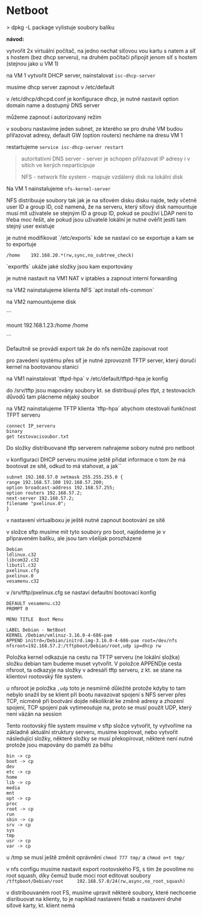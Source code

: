 # Netboot

&gt; dpkg -L package vylistuje soubory balíku

**návod:**

vytvořit 2x virtuální počítač, na jedno nechat síťovou vou kartu s natem a síť s hostem \(bez dhcp serveru\), na druhém počítači připojit jenom síť s hostem \(stejnou jako u VM 1\)

na VM 1 vytvořit DHCP server, nainstalovat `isc-dhcp-server`

musíme dhcp server zapnout v /etc/default

v /etc/dhcp/dhcpd.conf je konfigurace dhcp, je nutné nastavit option domain name a dostupný DNS server

můžeme zapnout i autorizovaný režim

v souboru nastavíme jeden subnet, ze kterého se pro druhé VM budou přiřazovat adresy, default GW \(option routers\) necháme na dresu  VM 1

restartujeme `service isc-dhcp-server restart`

> autoritativní DNS server - server je schopen přiřazovat IP adresy i v sítích ve kerých neparticipuje
>
> NFS - network file system - mapuje vzdálený disk na lokální disk

Na VM 1 nainstalujeme `nfs-kernel-server`

NFS distribuuje soubory tak jak je na síťovém disku disku najde, tedy včetně user ID a group ID, což namená, že na serveru, který síťový disk namountuje musí mít uživatele se stejným ID a group ID, pokud se používí LDAP není to třeba moc řešit, ale pokud jsou uživatelé lokální je nutné ověřit  jestli tam stejný user existuje

je nutné modifikovat \`/etc/exports\` kde se nastaví co se exportuje a kam se to exportuje

```
/home    192.168.20.*(rw,sync,no_subtree_check)
```

\`exportfs\` ukáže jaké složky jsou kam exportovány

je nutné nastavit na VM1 NAT v iptables a zapnout interní forwarding

na VM2 nainstalujeme klienta NFS \`apt install nfs-common\`

na VM2 namountujeme disk

\`\`\`

mount 192.168.1.23:/home /home

\`\`\`

Defaultně se provádí export tak že do nfs nemůže zapisovat root

pro zavedení systému přes síť je nutné zprovoznit TFTP server, který doručí kernel na bootovanou stanici

na VM1 nainstalovat \`tftpd-hpa\` v /etc/default/tftpd-hpa je konfig

do /srv/tftp jsou mapovány soubory kt. se distribuují přes tfpt, z testovacích důvodů tam plácneme nějaký soubor

na VM2 nainstalujeme TFTP klienta \`tftp-hpa\` abychom otestovali funkčnost TFPT serveru

```
connect IP_serveru
binary
get testovacisoubor.txt
```

Do složky distribuované tftp serverem nahrajeme sobory nutné pro netboot

v konfiguraci DHCP serveru musíme ještě přidat informace o tom že má bootovat ze sítě, odkud to má stahovat, a jak\`\`

```
subnet 192.168.57.0 netmask 255.255.255.0 {
range 192.168.57.100 192.168.57.200;
option broadcast-address 192.168.57.255;
option routers 192.168.57.2;
next-server 192.168.57.2;
filename "pxelinux.0";
}
```

v nastavení virtualboxu je ještě nutné zapnout bootování ze sítě

v složce sftp musíme mít tyto soubory pro boot, najdedeme je v připraveném balíku, ale jsou tam všelijak porozházené

```
Debian
ldlinux.c32
libcom32.c32
libutil.c32
pxelinux.cfg
pxelinux.0
vesamenu.c32
```

v /srv/tftp/pxelinux.cfg se nastaví defaultní bootovací konfig

```
DEFAULT vesamenu.c32
PROMPT 0

MENU TITLE  Boot Menu

LABEL Debian - NetBoot
KERNEL /Debian/vmlinuz-3.16.0-4-686-pae
APPEND initrd=/Debian/initrd.img-3.16.0-4-686-pae root=/dev/nfs nfsroot=192.168.57.2:/tftpboot/Debian/root,udp ip=dhcp rw
```

Položka kernel odkazuje na cestu na TFTP serveru \(ne lokální složka\) složku debian tam budeme muset vytvořit. V položce APPENDje cesta nfsroot, ta odkazyje na složky v adresáři tftp serveru, z kt. se stane na klientovi rootovský file system.

u nfsroot je položka `,udp` toto je nesmírně důležité protože kdyby to tam nebylo snažil by se klient při bootu navazovat spojení s NFS server přes TCP, nicméně při bootvání dojde několikrát ke změně adresy a zhození spojení, TCP spojení pak vytimeoutuje na, proto se musí použít UDP, který není vázán na session

Tento rootovský file system msuíme v sftp složce vytvořit, ty vytvoříme na základně aktuální struktury serveru, musíme kopírovat, nebo vytvořit následující složky, některé složky se musí překopírovat, některé není nutné protože jsou mapovány do paměti za běhu

```
bin -> cp
boot -> cp
dev
etc -> cp
home
lib -> cp
media
mnt
opt -> cp
proc
root -> cp
run
sbin -> cp
srv -> cp
sys
tmp
usr -> cp
var -> cp
```

u /tmp se musí ještě změnit oprávnění `chmod 777 tmp/` a `chmod o+t tmp/`

v nfs configu musíme nastavit export rootovského FS, s tím že povolíme no root squash, díky čemuž bude moci root editovat soubory `/tftpboot/Debian/root     192.168.57.0/24(rw,async,no_root_squash)`

v distribouvaném root FS, musíme upravit některé soubory, které nechceme disribuovat na klienty, to je napíklad nastavení fstab a nastavení druhé síťové karty, kt. klient nemá



